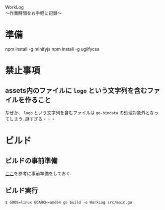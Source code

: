 WorkLog  
〜作業時間をお手軽に記録〜

# 準備

npm install -g minifyjs
npm install -g uglifycss

# 禁止事項

## assets内のファイルに ``` logo ``` という文字列を含むファイルを作ること

なぜか、 ``` logo ``` という文字列を含むファイルは ``` go-bindata ``` の処理対象外となってしまう.
謎すぎる・・・

# ビルド

## ビルドの事前準備

[ここ](http://qiita.com/Jxck_/items/02185f51162e92759ebe#2-2)を参考に事前準備をしておく.

## ビルド実行

```
$ GOOS=linux GOARCH=amd64 go build -o WorkLog src/main.go
```


